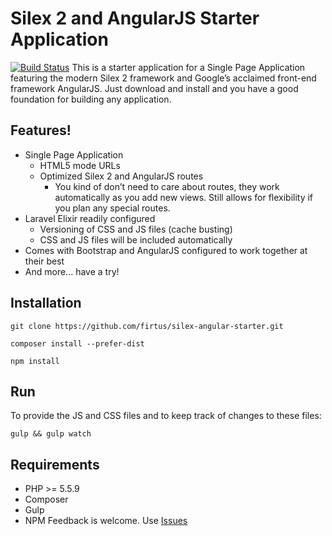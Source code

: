 # Silex 2 and AngularJS Starter Application
[![Build Status](https://travis-ci.org/fortis/silex-angular-starter.svg?branch=master)](https://travis-ci.org/fortis/silex-angular-starter)
This is a starter application for a Single Page Application featuring the modern Silex 2 framework and Google’s acclaimed front-end framework AngularJS. Just download and install and you have a good foundation for building any application.

## Features!

- Single Page Application
  - HTML5 mode URLs
  - Optimized Silex 2 and AngularJS routes
    - You kind of don’t need to care about routes, they work automatically as you add new views. Still allows for flexibility if you plan any special routes.
- Laravel Elixir readily configured
  - Versioning of CSS and JS files (cache busting)
  - CSS and JS files will be included automatically
- Comes with Bootstrap and AngularJS configured to work together at their best
- And more... have a try!

## Installation
```
git clone https://github.com/firtus/silex-angular-starter.git
```
```
composer install --prefer-dist
```
```
npm install
```

## Run

To provide the JS and CSS files and to keep track of changes to these files:
```
gulp && gulp watch
```

## Requirements

- PHP >= 5.5.9
- Composer
- Gulp
- NPM
Feedback is welcome. Use [Issues](https://github.com/fortis/silex-angular-starter/issues)
